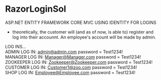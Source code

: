 # RazorLoginSol

ASP.NET ENTITY FRAMEWORK CORE MVC USING IDENTITY FOR LOGINS

- theoretically, the customer will (and as of now, is able to) register and log into their accounnt. An employee's account will be made by admin. 

LOG INS... <br />
ADMIN LOG IN: admin@admin.com  password = Test1234! <br />
MANAGER LOG IN: Manager@Manager.com  password = Test1234! <br />
ZOOKEEPER LOG IN: Zookeeper@Zookeeper.com  password = Test1234! <br />
CUSTOMER LOG IN:  Customer1@zoo.com  password = Test1234! <br />
SHOP LOG IN: Employee@Employee.com  password = Test1234!
